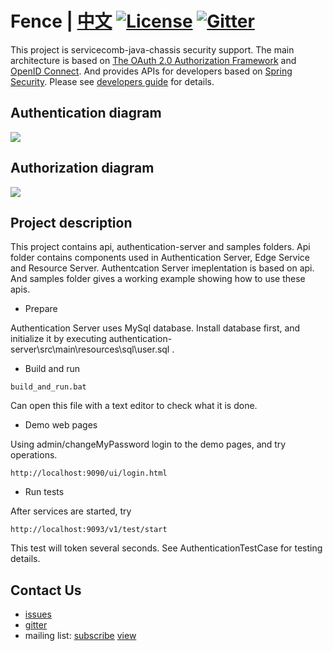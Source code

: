 # Fence | [中文](README_ZH.md) [![License](https://img.shields.io/badge/license-Apache%202-4EB1BA.svg)](https://www.apache.org/licenses/LICENSE-2.0.html) [![Gitter](https://img.shields.io/badge/ServiceComb-Gitter-ff69b4.svg)](https://gitter.im/ServiceCombUsers/Lobby)

This project is servicecomb-java-chassis security support. The main architecture is based on [The OAuth 2.0 Authorization Framework](https://tools.ietf.org/html/rfc6749) and [OpenID Connect](https://openid.net/connect/). And provides APIs for developers based on [Spring Security](https://spring.io/projects/spring-security). Please see [developers guide](docs/zh_CN/developersGuide.md) for details.

## Authentication diagram

![](docs/authentication.png)


## Authorization diagram

![](docs/authorization.png)

## Project description

This project contains api, authentication-server and samples folders. Api folder contains components used in Authentication Server, Edge Service and Resource Server. Authentcation Server imeplentation is based on api. And samples folder gives a working example showing how to use these apis. 

* Prepare

Authentication Server uses MySql database. Install database first, and initialize it by executing authentication-server\src\main\resources\sql\user.sql .

* Build and run

```
build_and_run.bat
```

Can open this file with a text editor to check what it is done.

* Demo web pages

Using admin/changeMyPassword login to the demo pages, and try operations. 
```
http://localhost:9090/ui/login.html
```

* Run tests

After services are started, try
```
http://localhost:9093/v1/test/start
```

This test will token several seconds. See AuthenticationTestCase for testing details.

## Contact Us
* [issues](https://issues.apache.org/jira/browse/SCB)
* [gitter](https://gitter.im/ServiceCombUsers/Lobby)
* mailing list: [subscribe](mailto:dev-subscribe@servicecomb.apache.org) [view](https://lists.apache.org/list.html?dev@servicecomb.apache.org)
